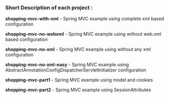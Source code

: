 ### Short Description of each project :


**shopping-mvc-with-xml** - Spring MVC example using complete xml based configuration

**shopping-mvc-no-webxml** - Spring MVC example using without web.xml based configuration

**shopping-mvc-no-xml** - Spring MVC example using without any xml configuration

**shopping-mvc-no-xml-easy** - Spring MVC example using AbstractAnnotationConfigDispatcherServletInitializer configuration

**shopping-mvc-part1** - Spring MVC example using model and cookies

**shopping-mvc-part2** - Spring MVC example using SessionAttributes
